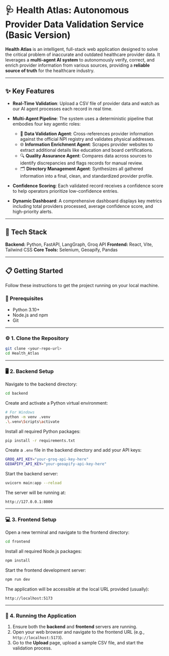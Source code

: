 # 🩺 Health Atlas: Autonomous Provider Data Validation Service (Basic Version)

**Health Atlas** is an intelligent, full-stack web application designed to solve the critical problem of inaccurate and outdated healthcare provider data.
It leverages a **multi-agent AI system** to autonomously verify, correct, and enrich provider information from various sources, providing a **reliable source of truth** for the healthcare industry.


---

## ✨ Key Features

* **Real-Time Validation**: Upload a CSV file of provider data and watch as our AI agent processes each record in real time.
* **Multi-Agent Pipeline**: The system uses a deterministic pipeline that embodies four key agentic roles:

  * 🧠 **Data Validation Agent**: Cross-references provider information against the official NPI registry and validates physical addresses.
  * 🌐 **Information Enrichment Agent**: Scrapes provider websites to extract additional details like education and board certifications.
  * 🔍 **Quality Assurance Agent**: Compares data across sources to identify discrepancies and flags records for manual review.
  * 🗂️ **Directory Management Agent**: Synthesizes all gathered information into a final, clean, and standardized provider profile.
* **Confidence Scoring**: Each validated record receives a confidence score to help operators prioritize low-confidence entries.
* **Dynamic Dashboard**: A comprehensive dashboard displays key metrics including total providers processed, average confidence score, and high-priority alerts.

---

## 🚀 Tech Stack

**Backend:** Python, FastAPI, LangGraph, Groq API
**Frontend:** React, Vite, Tailwind CSS
**Core Tools:** Selenium, Geoapify, Pandas

---

## 📋 Getting Started

Follow these instructions to get the project running on your local machine.

### 🧩 Prerequisites

* Python 3.10+
* Node.js and npm
* Git

---

### ⚙️ 1. Clone the Repository

```bash
git clone <your-repo-url>
cd Health_Atlas
```

---

### 🖥️ 2. Backend Setup

Navigate to the backend directory:

```bash
cd backend
```

Create and activate a Python virtual environment:

```bash
# For Windows
python -m venv .venv
.\.venv\Scripts\activate
```

Install all required Python packages:

```bash
pip install -r requirements.txt
```

Create a `.env` file in the backend directory and add your API keys:

```bash
GROQ_API_KEY="your-groq-api-key-here"
GEOAPIFY_API_KEY="your-geoapify-api-key-here"
```

Start the backend server:

```bash
uvicorn main:app --reload
```

The server will be running at:

```
http://127.0.0.1:8000
```

---

### 💻 3. Frontend Setup

Open a new terminal and navigate to the frontend directory:

```bash
cd frontend
```

Install all required Node.js packages:

```bash
npm install
```

Start the frontend development server:

```bash
npm run dev
```

The application will be accessible at the local URL provided (usually):

```
http://localhost:5173
```

---

### 🧠 4. Running the Application

1. Ensure both the **backend** and **frontend** servers are running.
2. Open your web browser and navigate to the frontend URL (e.g., `http://localhost:5173`).
3. Go to the **Upload** page, upload a sample CSV file, and start the validation process.
